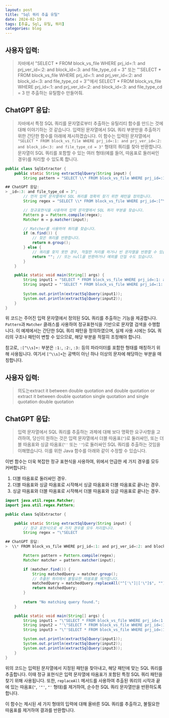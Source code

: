 ```yaml
---
layout: post
title: "Sql 쿼리 추출 유틸"
date: 2024-02-19
tags: [추출, Sql, 유틸, 쿼리]
categories: blog
---
```


## 사용자 입력:
> 자바에서 "SELECT * FROM block_vs_file WHERE prj_id=:1: and prj_ver_id=:2: and block_id=:3: and file_type_cd = 3" 또는 "'SELECT * FROM block_vs_file WHERE prj_id=:1: and prj_ver_id=:2: and block_id=:3: and file_type_cd = 3'"에서 SELECT * FROM block_vs_file WHERE prj_id=:1: and prj_ver_id=:2: and block_id=:3: and file_type_cd = 3 만 추출하는 유틸함수 만들어줘.

## ChatGPT 응답:
> 자바에서 특정 SQL 쿼리를 문자열로부터 추출하는 유틸리티 함수를 만드는 것에 대해 이야기하는 것 같습니다. 입력된 문자열에서 SQL 쿼리 부분만을 추출하기 위한 간단한 함수를 아래에 제시하겠습니다. 이 함수는 입력된 문자열에서 `"SELECT * FROM block_vs_file WHERE prj_id=:1: and prj_ver_id=:2: and block_id=:3: and file_type_cd = 3"` 형태의 쿼리를 찾아 반환합니다. 문자열이 SQL 쿼리를 포함할 수 있는 여러 형태(예를 들어, 따옴표로 둘러싸인 경우)를 처리할 수 있도록 합니다.

```java
public class SqlExtractor {
    public static String extractSqlQuery(String input) {
        String pattern = "SELECT \\* FROM block_vs_file WHERE prj_id=:1: and prj_ver_id=:2: and block

## ChatGPT 응답:
> _id=:3: and file_type_cd = 3";
        // 먼저 입력 문자열에서 SQL 쿼리를 정확히 찾기 위한 패턴을 정의합니다.
        String regex = "SELECT \\* FROM block_vs_file WHERE prj_id=:[^\\s]+: and prj_ver_id=:[^\\s]+: and block_id=:[^\\s]+: and file_type_cd = 3";

        // 정규표현식을 사용하여 입력 문자열에서 SQL 쿼리 부분을 찾습니다.
        Pattern p = Pattern.compile(regex);
        Matcher m = p.matcher(input);

        // Matcher를 사용하여 쿼리를 찾습니다.
        if (m.find()) {
            // 찾은 쿼리를 반환합니다.
            return m.group();
        } else {
            // 쿼리를 찾지 못한 경우, 적절한 처리를 하거나 빈 문자열을 반환할 수 있습니다.
            return ""; // 또는 null을 반환하거나 예외를 던질 수도 있습니다.
        }
    }

    public static void main(String[] args) {
        String input1 = "SELECT * FROM block_vs_file WHERE prj_id=:1: and prj_ver_id=:2: and block_id=:3: and file_type_cd = 3";
        String input2 = "'SELECT * FROM block_vs_file WHERE prj_id=:1: and prj_ver_id=:2: and block_id=:3: and file_type_cd = 3'";
        
        System.out.println(extractSqlQuery(input1));
        System.out.println(extractSqlQuery(input2));
    }
}
```

위 코드는 주어진 입력 문자열에서 정의된 SQL 쿼리를 추출하는 기능을 제공합니다. `Pattern`과 `Matcher` 클래스를 사용하여 정규표현식을 기반으로 문자열 검색을 수행합니다. 이 예제에서는 간단한 SQL 쿼리 패턴을 정의하였으며, 실제 사용 시에는 SQL 쿼리의 구조나 패턴이 변할 수 있으므로, 해당 부분을 적절히 조정해야 합니다.

참고로, `:[^\\s]+:` 부분은 `:1:`, `:2:`, `:3:` 등의 파라미터를 포함한 형태를 매칭하기 위해 사용됩니다. 여기서 `[^\\s]+`는 공백이 아닌 하나 이상의 문자에 해당하는 부분을 매칭합니다.

## 사용자 입력:
> 의도는extract it between double quotation  and double quotation  or  extract it between double quotation single quotation and  single quotation double quotation 

## ChatGPT 응답:
> 입력 문자열에서 SQL 쿼리를 추출하는 과제에 대해 보다 명확한 요구사항을 고려하여, 당신이 원하는 것은 입력 문자열에서 더블 따옴표(`"`)로 둘러싸인, 또는 더블 따옴표와 싱글 따옴표(`"'` 또는 `'"`)로 둘러싸인 SQL 쿼리를 추출하는 것임을 이해했습니다. 이를 위한 Java 함수를 아래와 같이 수정할 수 있습니다.

이번 함수는 더욱 복잡한 정규 표현식을 사용하여, 위에서 언급한 세 가지 경우를 모두 커버합니다:

1. 더블 따옴표로 둘러싸인 경우.
2. 더블 따옴표와 싱글 따옴표로 시작해서 싱글 따옴표와 더블 따옴표로 끝나는 경우.
3. 싱글 따옴표와 더블 따옴표로 시작해서 더블 따옴표와 싱글 따옴표로 끝나는 경우.

```java
import java.util.regex.Matcher;
import java.util.regex.Pattern;

public class SqlExtractor {

    public static String extractSqlQuery(String input) {
        // 정규 표현식으로 세 가지 경우를 모두 처리합니다.
        String regex = "\"SELECT

## ChatGPT 응답:
>  \\* FROM block_vs_file WHERE prj_id=:1: and prj_ver_id=:2: and block_id=:3: and file_type_cd = 3\"|'\"SELECT \\* FROM block_vs_file WHERE prj_id=:1: and prj_ver_id=:2: and block_id=:3: and file_type_cd = 3\"'|\"'SELECT \\* FROM block_vs_file WHERE prj_id=:1: and prj_ver_id=:2: and block_id=:3: and file_type_cd = 3'\"";

        Pattern pattern = Pattern.compile(regex);
        Matcher matcher = pattern.matcher(input);

        if (matcher.find()) {
            String matchedQuery = matcher.group();
            // 추출된 쿼리에서 불필요한 따옴표를 제거합니다.
            matchedQuery = matchedQuery.replaceAll("^['\"]|['\"]$", ""); // 시작과 끝의 따옴표 제거
            return matchedQuery;
        }
        
        return "No matching query found.";
    }

    public static void main(String[] args) {
        String input1 = "\"SELECT * FROM block_vs_file WHERE prj_id=:1: and prj_ver_id=:2: and block_id=:3: and file_type_cd = 3\"";
        String input2 = "'\"SELECT * FROM block_vs_file WHERE prj_id=:1: and prj_ver_id=:2: and block_id=:3: and file_type_cd = 3\"'";
        String input3 = "\"'SELECT * FROM block_vs_file WHERE prj_id=:1: and prj_ver_id=:2: and block_id=:3: and file_type_cd = 3'\"";

        System.out.println(extractSqlQuery(input1));
        System.out.println(extractSqlQuery(input2));
        System.out.println(extractSqlQuery(input3));
    }
}
```

위의 코드는 입력된 문자열에서 지정된 패턴을 찾아내고, 해당 패턴에 맞는 SQL 쿼리를 추출합니다. 이때 정규 표현식은 입력 문자열에 따옴표가 포함된 특정 SQL 쿼리 패턴을 찾기 위해 사용됩니다. 또한, `replaceAll` 메서드를 사용하여 추출된 쿼리의 시작과 끝에 있는 따옴표(`"`, `'"'`, `"'` 형태)를 제거하여, 순수한 SQL 쿼리 문자열만을 반환하도록 합니다.

이 함수는 제시된 세 가지 형태의 입력에 대해 올바른 SQL 쿼리를 추출하고, 불필요한 따옴표를 제거하여 결과를 반환합니다.

